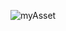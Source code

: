 ![myAsset](https://github.com/philiplee25/learn_dart_together/assets/76925432/2d583d6d-6b56-4f99-99cb-7f2030f1e37a)
